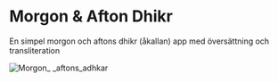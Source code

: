 # Morgon & Afton Dhikr
En simpel morgon och aftons dhikr (åkallan) app med översättning och transliteration


![Morgon_ _aftons_adhkar](https://github.com/ArtanBajqinca/Morgon-aftons-adhkar/assets/72929040/24b90e98-dbd3-46b9-8d11-b2287b50159d)
